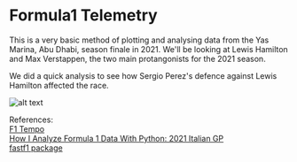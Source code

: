 # Formula1 Telemetry

This is a very basic method of plotting and analysing data from the Yas Marina, Abu Dhabi, season finale in 2021. We'll be looking at Lewis Hamilton and Max Verstappen, the two main protangonists for the 2021 season. 

We did a quick analysis to see how Sergio Perez's defence against Lewis Hamilton affected the race.



![alt text](http://url/to/img.png)

References:
<br /> [F1 Tempo](https://www.f1-tempo.com)
<br /> [How I Analyze Formula 1 Data With Python: 2021 Italian GP](https://medium.com/towards-formula-1-analysis/how-i-analyze-formula-1-data-with-python-2021-italian-gp-dfb11db4b73)
<br /> [fastf1 package](https://github.com/theOehrly/Fast-F1)
